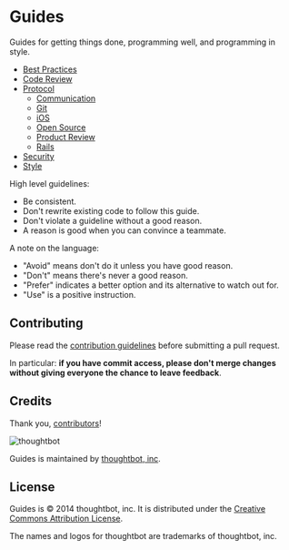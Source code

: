 Guides
======

Guides for getting things done, programming well, and programming in style.

* [Best Practices](/best-practices)
* [Code Review](/code-review)
* [Protocol](/protocol)
  * [Communication](/protocol/communication)
  * [Git](/protocol/git)
  * [iOS](/protocol/ios)
  * [Open Source](/protocol/open-source)
  * [Product Review](/protocol/product-review)
  * [Rails](/protocol/rails)
* [Security](/security)
* [Style](/style)

High level guidelines:

* Be consistent.
* Don't rewrite existing code to follow this guide.
* Don't violate a guideline without a good reason.
* A reason is good when you can convince a teammate.

A note on the language:

* "Avoid" means don't do it unless you have good reason.
* "Don't" means there's never a good reason.
* "Prefer" indicates a better option and its alternative to watch out for.
* "Use" is a positive instruction.

Contributing
------------

Please read the [contribution guidelines] before submitting a pull request.

In particular: **if you have commit access, please don't merge changes without
giving everyone the chance to leave feedback**.

[contribution guidelines]: /CONTRIBUTING.md

Credits
-------

Thank you, [contributors](https://github.com/thoughtbot/guides/graphs/contributors)!

![thoughtbot](http://thoughtbot.com/images/tm/logo.png)

Guides is maintained by [thoughtbot, inc](http://thoughtbot.com/community).

License
-------

Guides is © 2014 thoughtbot, inc. It is distributed under the [Creative Commons
Attribution License](http://creativecommons.org/licenses/by/3.0/).

The names and logos for thoughtbot are trademarks of thoughtbot, inc.
